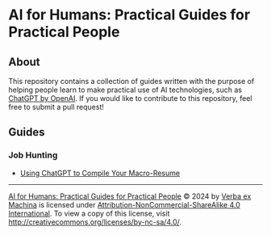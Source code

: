 # AI for Humans: Practical Guides for Practical People

## About

This repository contains a collection of guides written with the purpose of helping people learn to make practical use of AI technologies, such as [ChatGPT by OpenAI](https://chat.openai.com/). If you would like to contribute to this repository, feel free to submit a pull request!

## Guides

### Job Hunting

- [Using ChatGPT to Compile Your Macro-Resume](./job-hunting/macro-resume.md)

---
[AI for Humans: Practical Guides for Practical People](https://github.com/verba-ex-machina/AI-for-Humans) © 2024 by [Verba ex Machina](https://github.com/verba-ex-machina/) is licensed under [Attribution-NonCommercial-ShareAlike 4.0 International](http://creativecommons.org/licenses/by-nc-sa/4.0/?ref=chooser-v1). To view a copy of this license, visit http://creativecommons.org/licenses/by-nc-sa/4.0/.
